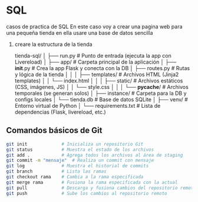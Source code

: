 # SQL
casos de practica de SQL
En este caso voy a crear una pagina web para una pequeña tienda 
en ella usare una base de datos sencilla 

1. creare la estructura de la tienda

    tienda-sql/
│
├── run.py                  # Punto de entrada (ejecuta la app con Livereload)
│
├── app/                    # Carpeta principal de la aplicación
│   ├── __init__.py         # Crea la app Flask y conecta con la DB
│   ├── routes.py           # Rutas y lógica de la tienda
│   │
│   ├── templates/          # Archivos HTML (Jinja2 templates)
│   │   └── index.html
│   │
│   ├── static/             # Archivos estáticos (CSS, imágenes, JS)
│   │   └── style.css
│   │
│   └── __pycache__/        # Archivos temporales (se generan solos)
│
├── instance/               # Carpeta para la DB y configs locales
│   └── tienda.db           # Base de datos SQLite
│
├── venv/                   # Entorno virtual de Python
│
└── requirements.txt        # Lista de dependencias (Flask, livereload, etc.)


## Comandos básicos de Git

```bash
git init             # Inicializa un repositorio Git
git status           # Muestra el estado de los archivos
git add .            # Agrega todos los archivos al área de staging
git commit -m "mensaje"  # Realiza un commit con mensaje
git log              # Muestra el historial de commits
git branch           # Lista las ramas
git checkout rama    # Cambia a la rama especificada
git merge rama       # Fusiona la rama especificada con la actual
git pull             # Descarga y fusiona cambios del repositorio remoto
git push             # Sube los cambios al repositorio remoto
```
## 